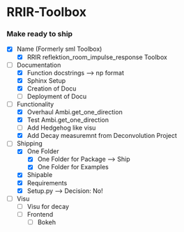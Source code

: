 # RRIR-Toolbox

### Make ready to ship
- [x] Name (Formerly sml Toolbox)
  - [x] RRIR reflektion_room_impulse_response Toolbox
- [ ] Documentation  
  - [x] Function docstrings --> np format
  - [x] Sphinx Setup
  - [x] Creation of Docu
  - [ ] Deployment of Docu
- [ ] Functionality
  - [x] Overhaul Ambi.get_one_direction
  - [x] Test Ambi.get_one_direction
  - [ ] Add Hedgehog like visu
  - [x] Add Decay measuremnt from Deconvolution Project
- [ ] Shipping
  - [x] One Folder
    - [x] One Folder for Package --> Ship
    - [x] One Folder for Examples
  - [x] Shipable
  - [x] Requirements
  - [x] Setup.py --> Decision: No!
- [ ] Visu
  - [ ] Visu for decay
  - [ ] Frontend
    - [ ] Bokeh
